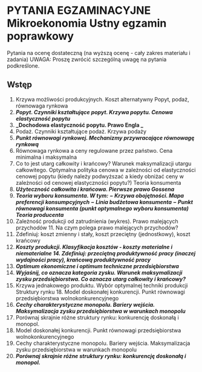 # PYTANIA EGZAMINACYJNE Mikroekonomia Ustny egzamin poprawkowy

Pytania na ocenę dostateczną (na wyższą ocenę - cały zakres materiału i zadania) UWAGA: Proszę zwrócić szczególną uwagę na pytania podkreślone.

## Wstęp

1. Krzywa możliwości produkcyjnych. Koszt alternatywny Popyt, podaż, równowaga rynkowa
2. **_Popyt. Czynniki kształtujące popyt. Krzywa popytu. Cenowa elastyczność popytu_**
3. **_Dochodowa elastyczność popytu. Prawo Engla _**
4. Podaż. Czynniki kształtujące podaż. Krzywa podaży
5. **_Punkt równowagi rynkowej. Mechanizmy przywracające równowagę rynkową_**
6. Równowaga rynkowa a ceny regulowane przez państwo. Cena minimalna i maksymalna
7. Co to jest utarg całkowity i krańcowy? Warunek maksymalizacji utargu całkowitego. Optymalna polityka cenowa w zależności od elastyczności cenowej popytu (kiedy należy podwyższać a kiedy obniżać ceny w zależności od cenowej elastyczności popytu?) Teoria konsumenta
8. **_Użyteczność całkowita i krańcowa. Pierwsze prawo Gossena_**
9. **_Teoria wyboru konsumenta. W tym: − Krzywa obojętności. Mapa preferencji konsumpcyjnych − Linia budżetowa konsumenta − Punkt równowagi konsumenta (punkt optymalnego wyboru konsumenta) Teoria producenta_**
10. Zależność produkcji od zatrudnienia (wykres). Prawo malejących przychodów 11. Na czym polega prawo malejących przychodów?
11. Zdefiniuj: koszt zmienny i stały, koszt przeciętny (jednostkowy), koszt krańcowy
12. **_Koszty produkcji. Klasyfikacja kosztów - koszty materialne i niematerialne 14. Zdefiniuj: przeciętną produktywność pracy (inaczej wydajności pracy), krańcową produktywność pracy_**
13. **_Optimum ekonomiczne i optimum techniczne przedsiębiorstwa_**
14. **_Wyjaśnij, co oznacza kategoria zysku. Warunek maksymalizacji zysku przedsiębiorstwa. Co oznacza utarg całkowity i krańcowy?_**
15. Krzywa jednakowego produktu. Wybór optymalnej techniki produkcji Struktury rynku 18. Model doskonałej konkurencji. Punkt równowagi przedsiębiorstwa wolnokonkurencyjnego
16. **_Cechy charakterystyczne monopolu. Bariery wejścia. Maksymalizacja zysku przedsiębiorstwa w warunkach monopolu_**
17. Porównaj skrajnie różne struktury rynku: konkurencję doskonałą i monopol.
18. Model doskonałej konkurencji. Punkt równowagi przedsiębiorstwa wolnokonkurencyjnego
19. Cechy charakterystyczne monopolu. Bariery wejścia. Maksymalizacja zysku przedsiębiorstwa w warunkach monopolu
20. **_Porównaj skrajnie różne struktury rynku: konkurencję doskonałą i monopol._**
